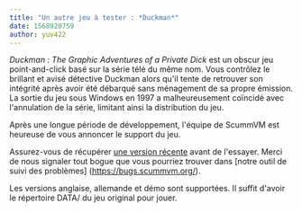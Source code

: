 ```yaml
---
title: "Un autre jeu à tester : *Duckman*"
date: 1568920759
author: yuv422
---
```


*Duckman : The Graphic Adventures of a Private Dick* est un obscur jeu point-and-click basé sur la série télé du même nom. Vous contrôlez le brillant et avisé détective Duckman alors qu'il tente de retrouver son intégrité après avoir été débarqué sans ménagement de sa propre émission. La sortie du jeu sous Windows en 1997 a malheureusement coïncidé avec l'annulation de la série, limitant ainsi la distribution du jeu.

Après une longue période de développement, l'équipe de ScummVM est heureuse de vous annoncer le support du jeu.

Assurez-vous de récupérer [une version récente](https://buildbot.scummvm.org/builds.html) avant de l'essayer. Merci de nous signaler tout bogue que vous pourriez trouver dans [notre outil de suivi des problèmes] (https://bugs.scummvm.org/).

Les versions anglaise, allemande et démo sont supportées. Il suffit d'avoir le répertoire DATA/ du jeu original pour jouer.
